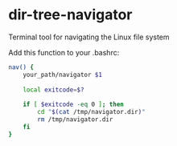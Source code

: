 # dir-tree-navigator
Terminal tool for navigating the Linux file system

Add this function to your .bashrc:

```bash
nav() {
	your_path/navigator $1
	
	local exitcode=$?
	    
	if [ $exitcode -eq 0 ]; then
		cd "$(cat /tmp/navigator.dir)"
		rm /tmp/navigator.dir
	fi
}
```
